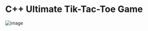 # C++ Ultimate Tik-Tac-Toe Game

![image](https://user-images.githubusercontent.com/84426799/146494068-f1c82d77-e504-442e-b820-56aab6ea6c0e.png)

